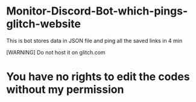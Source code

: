 # Monitor-Discord-Bot-which-pings-glitch-website
This is bot stores data in JSON file and ping all the saved links in 4 min

[WARNING]
Do not host it on glitch.com


# You have no rights to edit the codes without my permission
